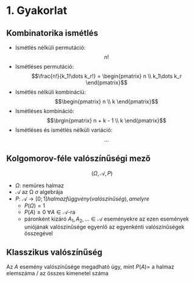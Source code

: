 # 1. Gyakorlat

## Kombinatorika ismétlés
- Ismétlés nélküli permutáció: 
$$n!$$
- Ismétléses permutáció: 
$$\frac{n!}{k_1!\dots k_r!} = \begin{pmatrix} n \\ k_1\dots k_r \end{pmatrix}$$
- Ismétlés nélküli kombináciü:
$$\begin{pmatrix} n \\ k \end{pmatrix}$$
- Ismétléses kombináció:
$$\brgin{pmatrix} n + k - 1 \\ k \end{pmatrix}$$
- Ismétléses és ismétlés nélküli variáció: 
$$\dots$$

## Kolgomorov-féle valószínűségi mező
$$(\Omega, \mathcal{A}, P)$$
- $\Omega$: nemüres halmaz
- $\mathcal{A}$ az $\mathcal{\Omega}$ $\sigma$ algebrája
- $P$: $\mathcal{A} \to [0;1] halmazfüggvény (valószínűség), amelyre$
  - $P(\Omega) = 1$
  - $P(A) \geq 0 \ \forall A \in \mathcal{A}$-ra
  - páronként kizáró $A_1, A_2, \dots \in \mathcal{A}$ eseményekre az ezen események uniójának valószínűsége egyenlő az egyenkénti valószínűségek összegével

## Klasszikus valószínűség
Az $A$ esemény valószínűsége megadható úgy, mint $P(A) =$ a halmaz elemszáma / az összes kimenetel száma



